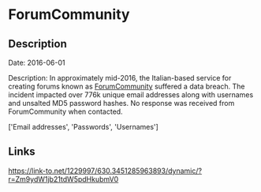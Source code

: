 # ForumCommunity

## Description

Date: 2016-06-01

Description:
In approximately mid-2016, the Italian-based service for creating forums known as <a href="https://www.forumcommunity.net/" target="_blank" rel="noopener">ForumCommunity</a> suffered a data breach. The incident impacted over 776k unique email addresses along with usernames and unsalted MD5 password hashes. No response was received from ForumCommunity when contacted.


['Email addresses', 'Passwords', 'Usernames']

## Links

https://link-to.net/1229997/630.3451285963893/dynamic/?r=Zm9ydW1jb21tdW5pdHkubmV0